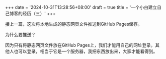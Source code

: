 +++
date = '2024-10-31T13:28:56+08:00'
draft = true
title = '一个小白建立自己博客的经历（三）'
+++



接上一篇，这次将本地生成的静态网页文件推送到GitHub Pages储存。

为什么要推送？

因为只有将静态网页文件放在GitHub Pages上，我们才能用自己的网址登录，其他人也可以登录，相当于它是一个服务器，我把东西放出来，大家才能看得到。
